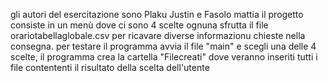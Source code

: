 gli autori del esercitazione sono Plaku Justin e Fasolo mattia 
il progetto consiste in un menù dove ci sono 4 scelte ognuna sfrutta il file orariotabellaglobale.csv per ricavare diverse informazionu chieste nella consegna.
per testare il programma avvia il file "main" e scegli una delle 4 scelte,
il programma crea la cartella "Filecreati" dove veranno inseriti tutti i file contententi il risultato della scelta dell'utente
